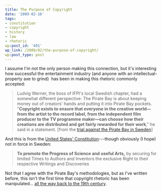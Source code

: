 ```yaml
---
title: The Purpose of Copyright
date: '2009-02-16'
tags:
- constitution
- copyright
- history
- law
- rhetoric
wp:post_id: '491'
wp_link: /2009/02/the-purpose-of-copyright/
wp:post_type: post
---
```


I assume I'm not the only person making this connection, but it's interesting how successful the entertainment industry (and anyone with an intellectual-property axe to grind)  has been in making this rhetoric commonly accepted:

>

> Ludvig Werner, the boss of IFPI's local Swedish chapter, had a somewhat different perspective: The Pirate Bay is about keeping money out of creators' hands and putting it into Pirate Bay pockets. "**Copyright exists to ensure that everyone in the creative world—from the artist to the record label, from the independent film producer to the TV programme maker—can choose how their creations are distributed and get fairly rewarded for their work**," he said in a statement. [from the [trial against the Pirate Bay in Sweden](http://arstechnica.com/tech-policy/news/2009/02/labels-want-13-million-from-pirate-bay-as-trial-starts.ars)]

And this is from the [United States' Constitution](http://en.wikipedia.org/wiki/Copyright_Clause)---though obviously (I hope) not in force in Sweden:

>

> **To promote the Progress of Science and useful Arts,** by securing for limited Times to Authors and Inventors the exclusive Right to their respective Writings and Discoveries

Not that I agree with the Pirate Bay's methodologies, but as I've written before, this isn't the first time that copyright rhetoric has been manipulated... [all the way back to the 19th century](http://www.island94.org/2007/04/copyright-and-the-nineteenth-century/).
